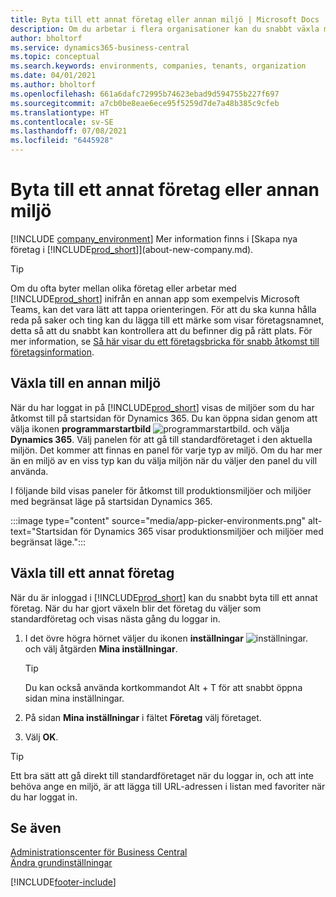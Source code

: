 ```yaml
---
title: Byta till ett annat företag eller annan miljö | Microsoft Docs
description: Om du arbetar i flera organisationer kan du snabbt växla mellan olika miljöer och företag.
author: bholtorf
ms.service: dynamics365-business-central
ms.topic: conceptual
ms.search.keywords: environments, companies, tenants, organization
ms.date: 04/01/2021
ms.author: bholtorf
ms.openlocfilehash: 661a6dafc72995b74623ebad9d594755b227f697
ms.sourcegitcommit: a7cb0be8eae6ece95f5259d7de7a48b385c9cfeb
ms.translationtype: HT
ms.contentlocale: sv-SE
ms.lasthandoff: 07/08/2021
ms.locfileid: "6445928"
---
```

# <a name="switching-to-another-company-or-environment"></a>Byta till ett annat företag eller annan miljö

[!INCLUDE [company_environment](includes/company_environment.md)] Mer information finns i [Skapa nya företag i [!INCLUDE[prod_short](includes/prod_short.md)]](about-new-company.md).  

> [!TIP]
> Om du ofta byter mellan olika företag eller arbetar med [!INCLUDE[prod_short](includes/prod_short.md)] inifrån en annan app som exempelvis Microsoft Teams, kan det vara lätt att tappa orienteringen. För att du ska kunna hålla reda på saker och ting kan du lägga till ett märke som visar företagsnamnet, detta så att du snabbt kan kontrollera att du befinner dig på rätt plats. För mer information, se [Så här visar du ett företagsbricka för snabb åtkomst till företagsinformation](ui-change-basic-settings.md#badge).

## <a name="switch-to-another-environment"></a>Växla till en annan miljö

När du har loggat in på [!INCLUDE[prod_short](includes/prod_short.md)] visas de miljöer som du har åtkomst till på startsidan för Dynamics 365. Du kan öppna sidan genom att välja ikonen **programmarstartbild** ![programmarstartbild.](media/app-launcher-icon.png "Programmarstartbild ger till gång till fler funktioner") och välja **Dynamics 365**. Välj panelen för att gå till standardföretaget i den aktuella miljön. Det kommer att finnas en panel för varje typ av miljö. Om du har mer än en miljö av en viss typ kan du välja miljön när du väljer den panel du vill använda.

I följande bild visas paneler för åtkomst till produktionsmiljöer och miljöer med begränsat läge på startsidan Dynamics 365.

:::image type="content" source="media/app-picker-environments.png" alt-text="Startsidan för Dynamics 365 visar produktionsmiljöer och miljöer med begränsat läge.":::

## <a name="switch-to-another-company"></a>Växla till ett annat företag

När du är inloggad i [!INCLUDE[prod_short](includes/prod_short.md)] kan du snabbt byta till ett annat företag. När du har gjort växeln blir det företag du väljer som standardföretag och visas nästa gång du loggar in.

1. I det övre högra hörnet väljer du ikonen **inställningar** ![inställningar.](media/ui-experience/settings_icon_small.png "Inställningsikon för rollcenter") och välj åtgärden **Mina inställningar**.

    > [!TIP]
    > Du kan också använda kortkommandot Alt + T för att snabbt öppna sidan mina inställningar.

2. På sidan **Mina inställningar** i fältet **Företag** välj företaget.  
3. Välj **OK**.

> [!TIP]
> Ett bra sätt att gå direkt till standardföretaget när du loggar in, och att inte behöva ange en miljö, är att lägga till URL-adressen i listan med favoriter när du har loggat in.

## <a name="see-also"></a>Se även

[Administrationscenter för Business Central](/dynamics365/business-central/dev-itpro/administration/tenant-admin-center)  
[Ändra grundinställningar](ui-change-basic-settings.md)  


[!INCLUDE[footer-include](includes/footer-banner.md)]